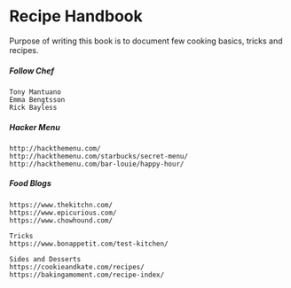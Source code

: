 # Recipe Handbook

Purpose of writing this book is to document few cooking basics, tricks and recipes.

##### Follow Chef

```
Tony Mantuano
Emma Bengtsson
Rick Bayless
```

##### Hacker Menu

```
http://hackthemenu.com/
http://hackthemenu.com/starbucks/secret-menu/
http://hackthemenu.com/bar-louie/happy-hour/
```

##### Food Blogs

```
https://www.thekitchn.com/
https://www.epicurious.com/
https://www.chowhound.com/

Tricks
https://www.bonappetit.com/test-kitchen/

Sides and Desserts
https://cookieandkate.com/recipes/
https://bakingamoment.com/recipe-index/
```



